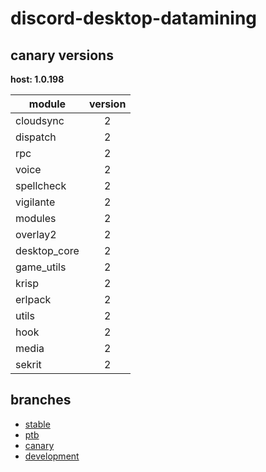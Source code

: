 # discord-desktop-datamining

## canary versions

**host: 1.0.198**

| module | version |
| ------ | :-----: |
| cloudsync | 2 |
| dispatch | 2 |
| rpc | 2 |
| voice | 2 |
| spellcheck | 2 |
| vigilante | 2 |
| modules | 2 |
| overlay2 | 2 |
| desktop_core | 2 |
| game_utils | 2 |
| krisp | 2 |
| erlpack | 2 |
| utils | 2 |
| hook | 2 |
| media | 2 |
| sekrit | 2 |

## branches

- [stable](https://github.com/OpenAsar/discord-desktop-datamining/tree/stable)
- [ptb](https://github.com/OpenAsar/discord-desktop-datamining/tree/ptb)
- [canary](https://github.com/OpenAsar/discord-desktop-datamining/tree/canary)
- [development](https://github.com/OpenAsar/discord-desktop-datamining/tree/development)